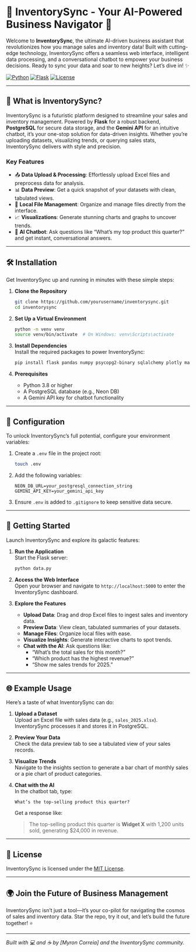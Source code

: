 # 🚀 InventorySync - Your AI-Powered Business Navigator 🌌

Welcome to **InventorySync**, the ultimate AI-driven business assistant that revolutionizes how you manage sales and inventory data! Built with cutting-edge technology, InventorySync offers a seamless web interface, intelligent data processing, and a conversational chatbot to empower your business decisions. Ready to sync your data and soar to new heights? Let’s dive in! ✨

[![Python](https://img.shields.io/badge/python-3.8%2B-blue)](https://www.python.org/)
[![Flask](https://img.shields.io/badge/flask-2.0%2B-green)](https://flask.palletsprojects.com/)
[![License](https://img.shields.io/badge/license-MIT-yellow)](https://opensource.org/licenses/MIT)

---

## 🌟 What is InventorySync?

InventorySync is a futuristic platform designed to streamline your sales and inventory management. Powered by **Flask** for a robust backend, **PostgreSQL** for secure data storage, and the **Gemini API** for an intuitive chatbot, it’s your one-stop solution for data-driven insights. Whether you’re uploading datasets, visualizing trends, or querying sales stats, InventorySync delivers with style and precision.

### Key Features
- 📤 **Data Upload & Processing**: Effortlessly upload Excel files and preprocess data for analysis.
- 📊 **Data Preview**: Get a quick snapshot of your datasets with clean, tabulated views.
- 📁 **Local File Management**: Organize and manage files directly from the interface.
- 📈 **Visualizations**: Generate stunning charts and graphs to uncover trends.
- 🤖 **AI Chatbot**: Ask questions like “What’s my top product this quarter?” and get instant, conversational answers.

---

## 🛠️ Installation

Get InventorySync up and running in minutes with these simple steps:

1. **Clone the Repository**  
   ```bash
   git clone https://github.com/yourusername/inventorysync.git
   cd inventorysync
   ```

2. **Set Up a Virtual Environment**  
   ```bash
   python -m venv venv
   source venv/bin/activate  # On Windows: venv\Scripts\activate
   ```

3. **Install Dependencies**  
   Install the required packages to power InventorySync:  
   ```bash
   pip install flask pandas numpy psycopg2-binary sqlalchemy plotly matplotlib seaborn google-generativeai python-dotenv
   ```

4. **Prerequisites**  
   - Python 3.8 or higher
   - A PostgreSQL database (e.g., Neon DB)
   - A Gemini API key for chatbot functionality

---

## 🔧 Configuration

To unlock InventorySync’s full potential, configure your environment variables:

1. Create a `.env` file in the project root:  
   ```bash
   touch .env
   ```

2. Add the following variables:  
   ```env
   NEON_DB_URL=your_postgresql_connection_string
   GEMINI_API_KEY=your_gemini_api_key
   ```

3. Ensure `.env` is added to `.gitignore` to keep sensitive data secure.

---

## 🚀 Getting Started

Launch InventorySync and explore its galactic features:

1. **Run the Application**  
   Start the Flask server:  
   ```bash
   python data.py
   ```

2. **Access the Web Interface**  
   Open your browser and navigate to `http://localhost:5000` to enter the InventorySync dashboard.

3. **Explore the Features**  
   - **Upload Data**: Drag and drop Excel files to ingest sales and inventory data.
   - **Preview Data**: View clean, tabulated summaries of your datasets.
   - **Manage Files**: Organize local files with ease.
   - **Visualize Insights**: Generate interactive charts to spot trends.
   - **Chat with the AI**: Ask questions like:  
     - “What’s the total sales for this month?”  
     - “Which product has the highest revenue?”  
     - “Show me sales trends for 2025.”

---

## 🌐 Example Usage

Here’s a taste of what InventorySync can do:

1. **Upload a Dataset**  
   Upload an Excel file with sales data (e.g., `sales_2025.xlsx`). InventorySync processes it and stores it in PostgreSQL.

2. **Preview Your Data**  
   Check the data preview tab to see a tabulated view of your sales records.

3. **Visualize Trends**  
   Navigate to the insights section to generate a bar chart of monthly sales or a pie chart of product categories.

4. **Chat with the AI**  
   In the chatbot tab, type:  
   ```
   What’s the top-selling product this quarter?
   ```
   Get a response like:  
   > The top-selling product this quarter is **Widget X** with 1,200 units sold, generating $24,000 in revenue.

---

## 📜 License

InventorySync is licensed under the [MIT License](LICENSE).

---

## 🌍 Join the Future of Business Management

InventorySync isn’t just a tool—it’s your co-pilot for navigating the cosmos of sales and inventory data. Star the repo, try it out, and let’s build the future together! ⭐

---

*Built with 💻 and ☕ by [Myron Correia] and the InventorySync community.*
